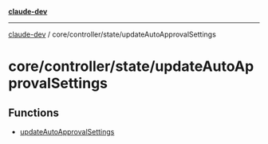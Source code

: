 [**claude-dev**](../../../../README.md)

***

[claude-dev](../../../../README.md) / core/controller/state/updateAutoApprovalSettings

# core/controller/state/updateAutoApprovalSettings

## Functions

- [updateAutoApprovalSettings](functions/updateAutoApprovalSettings.md)
